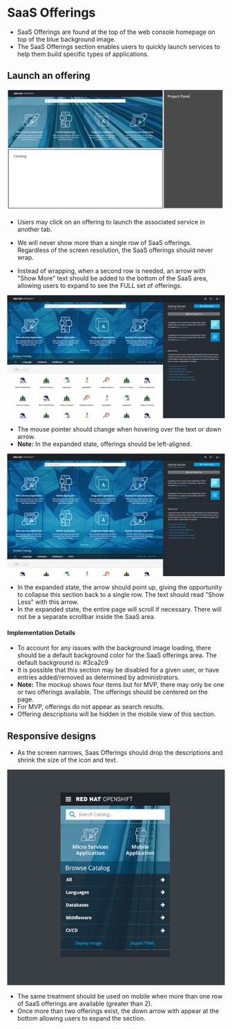 # SaaS Offerings

- SaaS Offerings are found at the top of the web console homepage on top of the blue background image.
- The SaaS Offerings section enables users to quickly launch services to help them build specific types of applications.

## Launch an offering

![offerings](img/Layout.png)
- Users may click on an offering to launch the associated service in another tab.


- We will never show more than a single row of SaaS offerings. Regardless of the screen resolution, the SaaS offerings should never wrap.
- Instead of wrapping, when a second row is needed, an arrow with "Show More" text should be added to the bottom of the SaaS area, allowing users to expand to see the FULL set of offerings.

![offerings](img/DESKTOP.png)
- The mouse pointer should change when hovering over the text or down arrow.
- **Note:** In the expanded state, offerings should be left-aligned.

![offerings](img/DESKTOP-2.png)
- In the expanded state, the arrow should point up, giving the opportunity to collapse this section back to a single row. The text should read "Show Less" with this arrow.   
- In the expanded state, the entire page will scroll if necessary. There will not be a separate scrollbar inside the SaaS area. 


#### Implementation Details
- To account for any issues with the background image loading, there should be a default background color for the SaaS offerings area. The default background is: #3ca2c9
- It is possible that this section may be disabled for a given user, or have entries added/removed as determined by administrators.
- **Note:** The mockup shows four items but for MVP, there may only be one or two offerings available. The offerings should be centered on the page.
- For MVP, offerings do not appear as search results.
- Offering descriptions will be hidden in the mobile view of this section.


## Responsive designs

- As the screen narrows, Saas Offerings should drop the descriptions and shrink the size of the icon and text.

![offerings 2](img/Mobile-V2.png)

- The same treatment should be used on mobile when more than one row of SaaS offerings are available (greater than 2).
- Once more than two offerings exist, the down arrow with appear at the bottom allowing users to expand the section.
